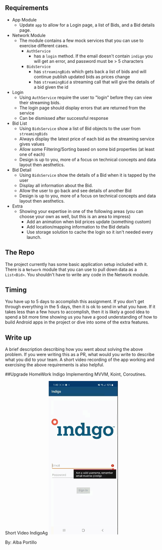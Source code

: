 
## Requirements
 - App Module
    - Update `app` to allow for a Login page, a list of Bids, and a Bid details page.
 - Network Module
    - The module contains a few mock services that you can use to exercise different cases.
        - `AuthService`
            - has a `login` method.  If the email doesn't contain `indigo` you will get an error, and password must be > 5 characters
        - `BidsService`
            - has `streamingBids` which gets back a list of bids and will continue publish updated bids as prices change
            - has `streamingBid` a streaming call that will give the details of a bid given the id
 - Login
    - Using `AuthService` require the user to "login" before they can view their streaming bids.
    - The login page should display errors that are returned from the service
    - Can be dismissed after successful response
 - Bid List
    - Using `BidsService` show a list of Bid objects to the user from `streamingBids`
    - Always display the latest price of each bid as the streaming service gives values
    - Allow some Filtering/Sorting based on some bid properties (at least one of each)
    - Design is up to you, more of a focus on technical concepts and data layout then aesthetics.
 - Bid Detail
    - Using `BidsService` show the details of a Bid when it is tapped by the user
    - Display all information about the Bid.
    - Allow the user to go back and see details of another Bid
    - Design is up to you, more of a focus on technical concepts and data layout then aesthetics.
 - Extra
    - Showing your expertise in one of the following areas (you can choose your own as well, but this is an area to impress)
        - Add an animation when bid prices update (something custom)
        - Add location/mapping information to the Bid details
        - Use storage solution to cache the login so it isn't needed every launch.

## The Repo
 The project currently has some basic application setup included with it.  There is a `Network` module that you can use to pull down data as a `List<Bid>`.  You shouldn't have to write any code in the Network module.

## Timing
You have up to 5 days to accomplish this assignment.  If you don't get through everything in the 5 days, then it is ok to send in what you have.  If it takes less than a few hours to accomplish, then it is likely a good idea to spend a bit more time showing us you have a good understanding of how to build Android apps in the project or dive into some of the extra features.

 ## Write up
 A brief description describing how you went about solving the above problem.  If you were writing this as a PR, what would you write to describe what you did to your team.  A short video recording of the app working and exercising the above requirements is also helpful.

##Upgrade HomeWork Indigo
Implementing MVVM, Koint, Coroutines.

   Short Video IndigoAg 
   ![](https://github.com/albaeportillo/IndigoHomeWork/blob/main/imgs/Indigo_APortillo_HomeWork.gif)
   
By: Alba Portillo
